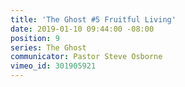 ```yaml
---
title: 'The Ghost #5 Fruitful Living'
date: 2019-01-10 09:44:00 -08:00
position: 9
series: The Ghost
communicator: Pastor Steve Osborne
vimeo_id: 301905921
---
```


